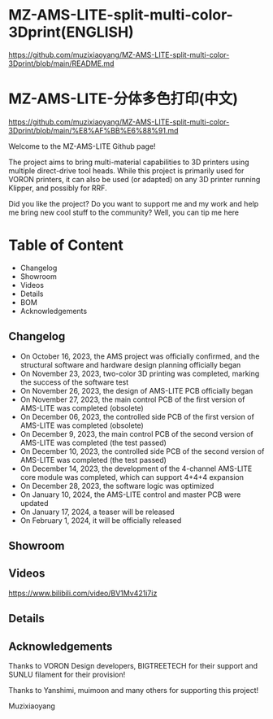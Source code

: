 # MZ-AMS-LITE-split-multi-color-3Dprint(ENGLISH)
https://github.com/muzixiaoyang/MZ-AMS-LITE-split-multi-color-3Dprint/blob/main/README.md
# MZ-AMS-LITE-分体多色打印(中文)
https://github.com/muzixiaoyang/MZ-AMS-LITE-split-multi-color-3Dprint/blob/main/%E8%AF%BB%E6%88%91.md

Welcome to the MZ-AMS-LITE Github page!

The project aims to bring multi-material capabilities to 3D printers using multiple direct-drive tool heads. While this project is primarily used for VORON printers, it can also be used (or adapted) on any 3D printer running Klipper, and possibly for RRF.

Did you like the project? Do you want to support me and my work and help me bring new cool stuff to the community? Well, you can tip me here

# Table of Content
* Changelog
* Showroom
* Videos
* Details
* BOM
* Acknowledgements
## Changelog
* On October 16, 2023, the AMS project was officially confirmed, and the structural software and hardware design planning officially began
* On November 23, 2023, two-color 3D printing was completed, marking the success of the software test
* On November 26, 2023, the design of AMS-LITE PCB officially began
* On November 27, 2023, the main control PCB of the first version of AMS-LITE was completed (obsolete)
* On December 06, 2023, the controlled side PCB of the first version of AMS-LITE was completed (obsolete)
* On December 9, 2023, the main control PCB of the second version of AMS-LITE was completed (the test passed)
* On December 10, 2023, the controlled side PCB of the second version of AMS-LITE was completed (the test passed)
* On December 14, 2023, the development of the 4-channel AMS-LITE core module was completed, which can support 4+4+4 expansion
* On December 28, 2023, the software logic was optimized
* On January 10, 2024, the AMS-LITE control and master PCB were updated
* On January 17, 2024, a teaser will be released
* On February 1, 2024, it will be officially released
## Showroom
## Videos
https://www.bilibili.com/video/BV1Mv421i7iz
## Details
## Acknowledgements
Thanks to VORON Design developers, BIGTREETECH for their support and SUNLU filament for their provision!

Thanks to Yanshimi, muimoon and many others for supporting this project!

Muzixiaoyang

